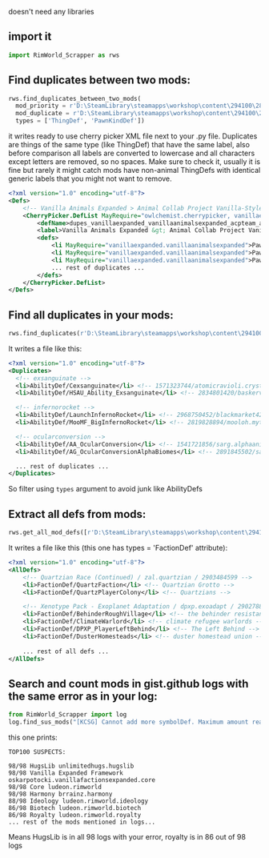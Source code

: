 doesn't need any libraries

## import it
```py
import RimWorld_Scrapper as rws
```

## Find duplicates between two mods:
```py
rws.find_duplicates_between_two_mods(
  mod_priority = r'D:\SteamLibrary\steamapps\workshop\content\294100\2871933948', 
  mod_duplicate = r'D:\SteamLibrary\steamapps\workshop\content\294100\2013243795', 
  types = ['ThingDef', 'PawnKindDef'])
```
it writes ready to use cherry picker XML file next to your .py file. Duplicates are things of the same type (like ThingDef) that have the same label, also before comparison all labels are converted to lowercase and all characters except letters are removed, so no spaces. Make sure to check it, usually it is fine but rarely it might catch mods have non-animal ThingDefs with identical generic labels that you might not want to remove.
```xml
<?xml version="1.0" encoding="utf-8"?>
<Defs>
    <!-- Vanilla Animals Expanded > Animal Collab Project Vanilla-Style -->
    <CherryPicker.DefList MayRequire="owlchemist.cherrypicker, vanillaexpanded.vanillaanimalsexpanded, acpteam.acpvanillastyle">
        <defName>dupes_vanillaexpanded_vanillaanimalsexpanded_acpteam_acpvanillastyle</defName>
        <label>Vanilla Animals Expanded &gt; Animal Collab Project Vanilla-Style</label>
        <defs>
            <li MayRequire="vanillaexpanded.vanillaanimalsexpanded">PawnKindDef/ACPBlackbear</li> <!--AEXP_BlackBear/black bear-->
            <li MayRequire="vanillaexpanded.vanillaanimalsexpanded">PawnKindDef/ACPCheetah</li> <!--AEXP_Cheetah/cheetah-->
            <li MayRequire="vanillaexpanded.vanillaanimalsexpanded">PawnKindDef/ACPGiraffe</li> <!--AEXP_Giraffe/giraffe-->
            ... rest of duplicates ...
        </defs>
    </CherryPicker.DefList>
</Defs>
```
## Find all duplicates in your mods:
```py
rws.find_duplicates(r'D:\SteamLibrary\steamapps\workshop\content\294100)
```
It writes a file like this:
```xml
<?xml version="1.0" encoding="utf-8"?>
<Duplicates>
  <!-- exsanguinate -->
  <li>AbilityDef/Cexsanguinate</li> <!-- 1571323744/atomicravioli.crystalloid/`Crystalloid` -->
  <li>AbilityDef/HSAU_Ability_Exsanguinate</li> <!-- 2834801420/baskerville.hellsingarmsultimate/`Hellsing ARMS Ultimate` -->

  <!-- infernorocket -->
  <li>AbilityDef/LaunchInfernoRocket</li> <!-- 2968750452/blackmarket420.kraltechindustries/`Kraltech Industries` -->
  <li>AbilityDef/MooMF_BigInfernoRocket</li> <!-- 2819828894/mooloh.mythicitems/`Mooloh's Mythic Framework` -->

  <!-- ocularconversion -->
  <li>AbilityDef/AA_OcularConversion</li> <!-- 1541721856/sarg.alphaanimals/`Alpha Animals` -->
  <li>AbilityDef/AG_OcularConversionAlphaBiomes</li> <!-- 2891845502/sarg.alphagenes/`Alpha Genes` -->

  ... rest of duplicates ...
</Duplicates>
```
So filter using `types` argument to avoid junk like AbilityDefs

## Extract all defs from mods:
```py
rws.get_all_mod_defs([r'D:\SteamLibrary\steamapps\workshop\content\294100\2871933948', r'D:\SteamLibrary\steamapps\workshop\content\294100\2013243795'])
```
It writes a file like this (this one has types = 'FactionDef' attribute):
```xml
<?xml version="1.0" encoding="utf-8"?>
<AllDefs>
    <!-- Quartzian Race (Continued) / zal.quartzian / 2903484599 -->
    <li>FactionDef/QuartzFaction</li> <!-- Quartzian Grotto -->
    <li>FactionDef/QuartzPlayerColony</li> <!-- Quartzians -->

    <!-- Xenotype Pack - Exoplanet Adaptation / dpxp.exoadapt / 2902788054 -->
    <li>FactionDef/BehinderRoughVillage</li> <!-- the behinder resistance -->
    <li>FactionDef/ClimateWarlord</li> <!-- climate refugee warlords -->
    <li>FactionDef/DPXP_PlayerLeftBehind</li> <!-- The Left Behind -->
    <li>FactionDef/DusterHomesteads</li> <!-- duster homestead union -->\
  
    ... rest of all defs ...
</AllDefs>
```
## Search and count mods in gist.github logs with the same error as in your log:
```py
from RimWorld_Scrapper import log
log.find_sus_mods("[KCSG] Cannot add more symbolDef. Maximum amount reached")
```
this one prints:
```
TOP100 SUSPECTS:

98/98 HugsLib unlimitedhugs.hugslib
98/98 Vanilla Expanded Framework oskarpotocki.vanillafactionsexpanded.core
98/98 Core ludeon.rimworld
98/98 Harmony brrainz.harmony
88/98 Ideology ludeon.rimworld.ideology
86/98 Biotech ludeon.rimworld.biotech
86/98 Royalty ludeon.rimworld.royalty
... rest of the mods mentioned in logs...
```
Means HugsLib is in all 98 logs with your error, royalty is in 86 out of 98 logs
